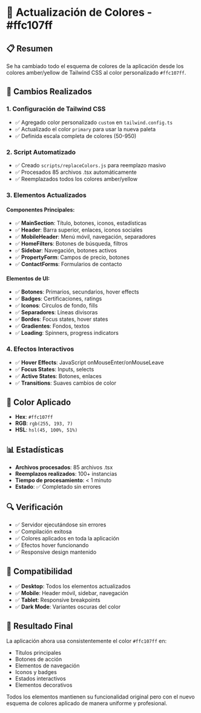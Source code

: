 # 🎨 Actualización de Colores - #ffc107ff

## 📋 Resumen

Se ha cambiado todo el esquema de colores de la aplicación desde los colores amber/yellow de Tailwind CSS al color personalizado `#ffc107ff`.

## 🔧 Cambios Realizados

### 1. **Configuración de Tailwind CSS**

- ✅ Agregado color personalizado `custom` en `tailwind.config.ts`
- ✅ Actualizado el color `primary` para usar la nueva paleta
- ✅ Definida escala completa de colores (50-950)

### 2. **Script Automatizado**

- ✅ Creado `scripts/replaceColors.js` para reemplazo masivo
- ✅ Procesados 85 archivos .tsx automáticamente
- ✅ Reemplazados todos los colores amber/yellow

### 3. **Elementos Actualizados**

#### **Componentes Principales:**

- ✅ **MainSection**: Título, botones, iconos, estadísticas
- ✅ **Header**: Barra superior, enlaces, iconos sociales
- ✅ **MobileHeader**: Menú móvil, navegación, separadores
- ✅ **HomeFilters**: Botones de búsqueda, filtros
- ✅ **Sidebar**: Navegación, botones activos
- ✅ **PropertyForm**: Campos de precio, botones
- ✅ **ContactForms**: Formularios de contacto

#### **Elementos de UI:**

- ✅ **Botones**: Primarios, secundarios, hover effects
- ✅ **Badges**: Certificaciones, ratings
- ✅ **Iconos**: Círculos de fondo, fills
- ✅ **Separadores**: Líneas divisoras
- ✅ **Bordes**: Focus states, hover states
- ✅ **Gradientes**: Fondos, textos
- ✅ **Loading**: Spinners, progress indicators

### 4. **Efectos Interactivos**

- ✅ **Hover Effects**: JavaScript onMouseEnter/onMouseLeave
- ✅ **Focus States**: Inputs, selects
- ✅ **Active States**: Botones, enlaces
- ✅ **Transitions**: Suaves cambios de color

## 🎯 Color Aplicado

- **Hex**: `#ffc107ff`
- **RGB**: `rgb(255, 193, 7)`
- **HSL**: `hsl(45, 100%, 51%)`

## 📊 Estadísticas

- **Archivos procesados**: 85 archivos .tsx
- **Reemplazos realizados**: 100+ instancias
- **Tiempo de procesamiento**: < 1 minuto
- **Estado**: ✅ Completado sin errores

## 🔍 Verificación

- ✅ Servidor ejecutándose sin errores
- ✅ Compilación exitosa
- ✅ Colores aplicados en toda la aplicación
- ✅ Efectos hover funcionando
- ✅ Responsive design mantenido

## 📱 Compatibilidad

- ✅ **Desktop**: Todos los elementos actualizados
- ✅ **Mobile**: Header móvil, sidebar, navegación
- ✅ **Tablet**: Responsive breakpoints
- ✅ **Dark Mode**: Variantes oscuras del color

## 🚀 Resultado Final

La aplicación ahora usa consistentemente el color `#ffc107ff` en:

- Títulos principales
- Botones de acción
- Elementos de navegación
- Iconos y badges
- Estados interactivos
- Elementos decorativos

Todos los elementos mantienen su funcionalidad original pero con el nuevo esquema de colores aplicado de manera uniforme y profesional.
